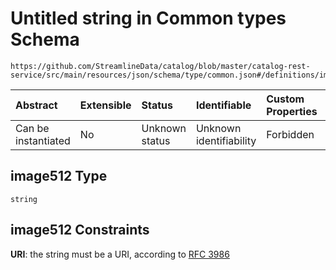 # Untitled string in Common types Schema

```text
https://github.com/StreamlineData/catalog/blob/master/catalog-rest-service/src/main/resources/json/schema/type/common.json#/definitions/imageList/properties/image512
```

| Abstract | Extensible | Status | Identifiable | Custom Properties | Additional Properties | Access Restrictions | Defined In |
| :--- | :--- | :--- | :--- | :--- | :--- | :--- | :--- |
| Can be instantiated | No | Unknown status | Unknown identifiability | Forbidden | Allowed | none | [common.json\*](https://github.com/parthp2107/jsonTesting/tree/982c19ce17ac8d846e924786a3bf1598f2ce11b7/Types/out/type/common.json) |

## image512 Type

`string`

## image512 Constraints

**URI**: the string must be a URI, according to [RFC 3986](https://tools.ietf.org/html/rfc3986)


